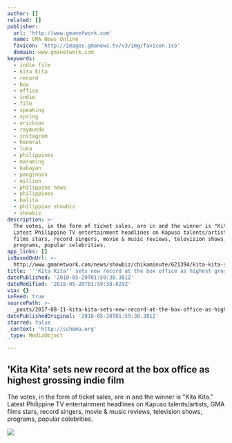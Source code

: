 ```yaml
---
author: []
related: []
publisher:
  url: 'http://www.gmanetwork.com'
  name: GMA News Online
  favicon: 'http://images.gmanews.tv/v3/img/favicon.ico'
  domain: www.gmanetwork.com
keywords:
  - indie film
  - kita kita
  - record
  - box
  - office
  - indie
  - film
  - speaking
  - spring
  - erickson
  - raymundo
  - instagram
  - heneral
  - luna
  - philippines
  - maraming
  - kabayan
  - panginoon
  - million
  - philippine news
  - philippines
  - balita
  - philippine showbiz
  - showbiz
description: >-
  The votes, in the form of ticket sales, are in and the winner is "Kita Kita."
  Latest Philippine TV entertainment headlines on Kapuso talents/artists, GMA
  films stars, record singers, movie & music reviews, television shows,
  programs, popular celebrities.
app_links: []
isBasedOnUrl: >-
  http://www.gmanetwork.com/news/showbiz/chikaminute/621394/kita-kita-sets-new-record-at-the-box-office-as-highest-grossing-indie-film/story/
title: '''Kita Kita'' sets new record at the box office as highest grossing indie film'
datePublished: '2018-05-20T01:59:38.381Z'
dateModified: '2018-05-20T01:59:38.029Z'
via: {}
inFeed: true
sourcePath: >-
  _posts/2017-08-11-kita-kita-sets-new-record-at-the-box-office-as-highest-gro.md
datePublishedOriginal: '2018-05-20T01:59:38.381Z'
starred: false
_context: 'http://schema.org'
_type: MediaObject

---
```

<article style=""><h1>'Kita Kita' sets new record at the box office as highest grossing indie film</h1><p>The votes, in the form of ticket sales, are in and the winner is "Kita Kita." Latest Philippine TV entertainment headlines on Kapuso talents/artists, GMA films stars, record singers, movie &amp; music reviews, television shows, programs, popular celebrities.</p><img src="http://images.gmanews.tv/webpics/2017/07/kita-kita-3_2017_07_25_10_58_13.jpg" /></article>